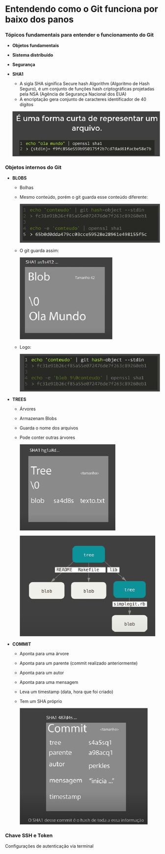 # Entendendo como o Git funciona por baixo dos panos

### Tópicos fundamentais para entender o funcionamento do Git

- **Objetos fundamentais**
- **Sistema distribuído**
- **Segurança**
- **SHA1**
    - A sigla SHA significa Secure hash Algorithm (Algoritmo de Hash Seguro), é um conjunto de funções hash criptográficas projetadas pela NSA (Agência de Segurança Nacional dos EUA)
    - A encriptação gera conjunto de caracteres identificador de 40 dígitos
    
    ![Untitled](Entendendo%20como%20o%20Git%20funciona%20por%20baixo%20dos%20panos%201422c5d673944e5da7da54b3eb05f598/Untitled.png)
    

### Objetos internos do Git

- **BLOBS**
    - Bolhas
    - Mesmo conteúdo, porém o git guarda esse conteúdo diferente:
        
        ![Untitled](Entendendo%20como%20o%20Git%20funciona%20por%20baixo%20dos%20panos%201422c5d673944e5da7da54b3eb05f598/Untitled%201.png)
        
    - O git guarda assim:
        
        ![Untitled](Entendendo%20como%20o%20Git%20funciona%20por%20baixo%20dos%20panos%201422c5d673944e5da7da54b3eb05f598/Untitled%202.png)
        
    - Logo:
        
        ![Untitled](Entendendo%20como%20o%20Git%20funciona%20por%20baixo%20dos%20panos%201422c5d673944e5da7da54b3eb05f598/Untitled%203.png)
        

- **TREES**
    - Árvores
    - Armazenam Blobs
    - Guarda o nome dos arquivos
    - Pode conter outras árvores
        
        ![Untitled](Entendendo%20como%20o%20Git%20funciona%20por%20baixo%20dos%20panos%201422c5d673944e5da7da54b3eb05f598/Untitled%204.png)
        
        ![Untitled](Entendendo%20como%20o%20Git%20funciona%20por%20baixo%20dos%20panos%201422c5d673944e5da7da54b3eb05f598/Untitled%205.png)
        
- **COMMIT**
    - Aponta para uma árvore
    - Aponta para um parente (commit realizado anteriormente)
    - Aponta para um autor
    - Aponta para uma mensagem
    - Leva um timestamp (data, hora que foi criado)
    - Tem um SHA próprio
        
        ![Untitled](Entendendo%20como%20o%20Git%20funciona%20por%20baixo%20dos%20panos%201422c5d673944e5da7da54b3eb05f598/Untitled%206.png)
        
    

### Chave SSH e Token

Configurações de autenticação via terminal